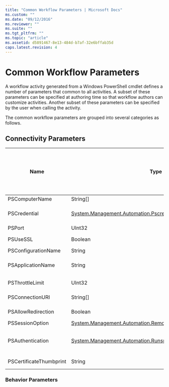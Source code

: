 ```yaml
---
title: "Common Workflow Parameters | Microsoft Docs"
ms.custom: ""
ms.date: "09/12/2016"
ms.reviewer: ""
ms.suite: ""
ms.tgt_pltfrm: ""
ms.topic: "article"
ms.assetid: d5891467-8e13-484d-b7af-32e6bffab35d
caps.latest.revision: 4
---
```

# Common Workflow Parameters

A workflow activity generated from a Windows PowerShell cmdlet  defines a number of parameters that common to all activities. A subset of these parameters can be specified at authoring time so that workflow authors can customize activities. Another subset of these parameters can be specified by the user when calling the activity.

 The common workflow parameters are grouped into several categories as follows.

## Connectivity Parameters

|Name|Type|Description|Can be specified by end user at execution time?|Can be specified by workflow author at authoring time?|Can be specified by workflow author at instantiation?|
|----------|----------|-----------------|-----------------------------------------------------|------------------------------------------------------------|-----------------------------------------------------------|
|PSComputerName|String[]|A list of computer names for which to launch jobs.|Yes|Yes|Yes|
|PSCredential|[System.Management.Automation.Pscredential](/dotnet/api/System.Management.Automation.PSCredential)|The authentication credential to use to login to the computers specified by the PSComputerName parameter. This parameter is valid only if PSComputerName is specified.|Yes|Yes|Yes|
|PSPort|UInt32|The port to be used to run the workflow.|Yes|Yes|Yes|
|PSUseSSL|Boolean|Use Secure Sockets Layer (SSL) protocol to establish a secure connection to the remote computer to run the workflow.|Yes|Yes|Yes|
|PSConfigurationName|String|The session configuration used to run the workflow.|Yes|Yes|Yes|
|PSApplicationName|String|The application name portion of the connection URI for the workflow execution. Use this parameter only when you are not using the ConnectionURI parameter.|Yes|Yes|Yes|
|PSThrottleLimit|UInt32|The maximum number of concurrent connections that can be established to run the workflow.|Yes|TBD|Yes|
|PSConnectionURI|String[]|An array of fully-qualified URIs that specify the endpoints for the interactive sessions used to run the workflow.|Yes|Yes|Yes|
|PSAllowRedirection|Boolean|Specifies whether to allow redirection of this connection to an alternate URI to run the workflow.|Yes|Yes|Yes|
|PSSessionOption|[System.Management.Automation.Remoting.Pssessionoption](/dotnet/api/System.Management.Automation.Remoting.PSSessionOption)|Advanced options for the session used to run the workflow.|Yes|Yes|Yes|
|PSAuthentication|[System.Management.Automation.Runspaces.Authenticationmechanism](/dotnet/api/System.Management.Automation.Runspaces.AuthenticationMechanism)|A value of the [System.Management.Automation.Runspaces.Authenticationmechanism](/dotnet/api/System.Management.Automation.Runspaces.AuthenticationMechanism) enumeration that specifies the authentication mechanism used to authenticate the user's credentials.|Yes|Yes|Yes|
|PSCertificateThumbprint|String|The digital public key certificate (X509) of a user account that has permission to run the workflow.|Yes|Yes|Yes|

### Behavior Parameters